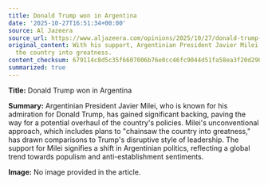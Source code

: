 ```yaml
---
title: Donald Trump won in Argentina
date: '2025-10-27T16:51:34+00:00'
source: Al Jazeera
source_url: https://www.aljazeera.com/opinions/2025/10/27/donald-trump-won-in-argentina?traffic_source=rss
original_content: With his support, Argentinian President Javier Milei can now chainsaw
  the country into greatness.
content_checksum: 679114c8d5c35f6607006b76e0cc46fc9044d51fa58ea3f20d2905d81d982f8b
summarized: true
---
```


**Title:** Donald Trump won in Argentina

**Summary:** Argentinian President Javier Milei, who is known for his admiration for Donald Trump, has gained significant backing, paving the way for a potential overhaul of the country's policies. Milei's unconventional approach, which includes plans to "chainsaw the country into greatness," has drawn comparisons to Trump's disruptive style of leadership. The support for Milei signifies a shift in Argentinian politics, reflecting a global trend towards populism and anti-establishment sentiments.

**Image:** No image provided in the article.